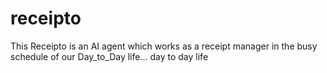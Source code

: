 # receipto
This Receipto is an AI agent which works as a receipt manager in the busy schedule of our Day_to_Day life... day to day life 
